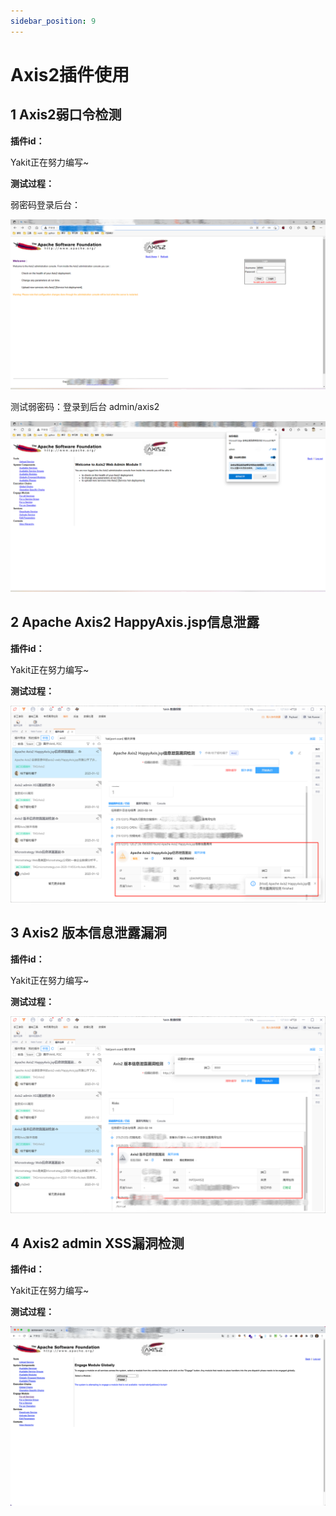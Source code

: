 ```yaml
---
sidebar_position: 9
---
```

# Axis2插件使用

## 1 Axis2弱口令检测

**插件id：**

Yakit正在努力编写~

**测试过程：**

弱密码登录后台：

![](/img/products/yakit/Axis2-1.png)

测试弱密码：登录到后台
admin/axis2

![](/img/products/yakit/Axis2-2.png)

## 2 Apache Axis2 HappyAxis.jsp信息泄露

**插件id：**

Yakit正在努力编写~

**测试过程：**

![](/img/products/yakit/Axis2-3.png)

## 3 Axis2 版本信息泄露漏洞

**插件id：**

Yakit正在努力编写~

**测试过程：**

![](/img/products/yakit/Axis2-4.png)

## 4 Axis2 admin XSS漏洞检测

**插件id：**

Yakit正在努力编写~

**测试过程：**

![](/img/products/yakit/Axis2-5.png)